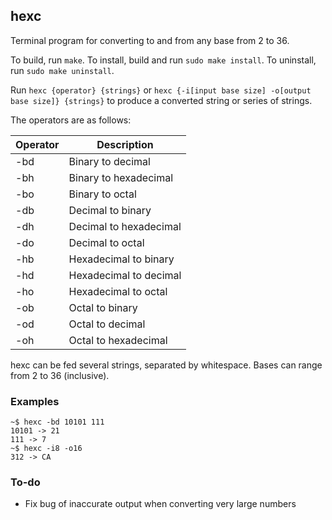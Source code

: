 ## hexc
Terminal program for converting to and from any base from 2 to 36.  

To build, run `make`. To install, build and run `sudo make install`.  To
uninstall, run `sudo make uninstall`.

Run `hexc {operator} {strings}` or `hexc {-i[input base size] -o[output base size]} {strings}` to produce a converted string or series of strings.  

The operators are as follows:  

| Operator | Description            |
| ---------|------------------------|
| -bd      | Binary to decimal      |
| -bh      | Binary to hexadecimal  |
| -bo      | Binary to octal        |
| -db      | Decimal to binary      |
| -dh      | Decimal to hexadecimal |
| -do      | Decimal to octal       |
| -hb      | Hexadecimal to binary  |
| -hd      | Hexadecimal to decimal |
| -ho      | Hexadecimal to octal   |
| -ob      | Octal to binary        |
| -od      | Octal to decimal       |
| -oh      | Octal to hexadecimal   |

hexc can be fed several strings, separated by whitespace. Bases can range from 2 to 36 (inclusive).  

### Examples
```
~$ hexc -bd 10101 111
10101 -> 21
111 -> 7
~$ hexc -i8 -o16
312 -> CA
```  

### To-do
* Fix bug of inaccurate output when converting very large numbers
